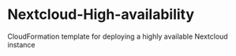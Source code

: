 # Nextcloud-High-availability
CloudFormation template for deploying a highly available Nextcloud instance
